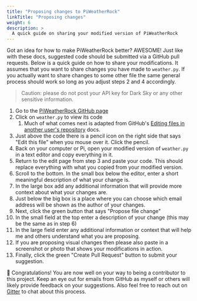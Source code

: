 ```yaml
---
title: "Proposing changes to PiWeatherRock"
linkTitle: "Proposing changes"
weight: 6
description: >
  A quick guide on sharing your modified version of PiWeatherRock
---
```


Got an idea for how to make PiWeatherRock better? AWESOME! Just like with these docs, suggested code should be submitted
via a GitHub pull requests. Below is a quick guide on how to share your modifications. It assumes that you want to share changes you have made to `weather.py`. If you actually want to share changes to some other file the same general process should work so long as you adjust steps 2 and 4 accordingly.

> Caution: please do not post your API key for Dark Sky or any other sensitive information.

1. Go to the [PiWeatherRock GitHub page](https://github.com/genebean/PiWeatherRock)
2. Click on `weather.py` to view its code
   1. Much of what comes next is adapted from GitHub's [Editing files in another user's repository](https://help.github.com/en/github/managing-files-in-a-repository/editing-files-in-another-users-repository) docs.
3. Just above the code there is a pencil icon on the right side that says "Edit this file" when you mouse over it. Click the pencil.
4. Back on your computer or Pi, open your modified version of `weather.py` in a text editor and copy everything in it.
5. Return to the edit page from step 3 and paste your code. This should replace everything with what you copied from your modified version.
6. Scroll to the bottom. In the small box below the editor, enter a short meaningful description of what your change is.
7. In the large box add any additional information that will provide more context about what your changes are.
8. Just below the big box is a place where you can choose which email address will be shown as the author of your changes.
9. Next, click the green button that says "Propose file change"
10. In the small field at the top enter a description of your change (this may be the same as in step 6)
11. In the large field enter any additional information or context that will help me and others understand what you are proposing.
12. If you are proposing visual changes then please also paste in a screenshot or photo that shows your modifications in action.
13. Finally, click the green "Create Pull Request" button to submit your suggestion.

🎉 Congratulations! You are now well on your way to being a contributor to this project. Keep an eye out for emails from GitHub as myself or others will likely provide feedback on your suggestions. Also feel free to reach out on [Gitter](https://gitter.im/PiWeatherRock/community) to chat about this process.
